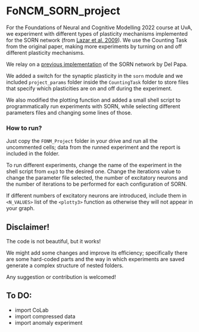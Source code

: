 # FoNCM_SORN_project

For the Foundations of Neural and Cognitive Modelling 2022 course at UvA, we experiment with different types of plasticity mechanisms implemented for the SORN network (from [Lazar et al. 2009](http://journal.frontiersin.org/article/10.3389/neuro.10.023.2009/full)). We use the Counting Task from the original paper, making more experiments by turning on and off different plasticity mechanisms.

We relay on a [previous implementation](https://github.com/delpapa/SORN_V2) of the SORN network by Del Papa.

We added a switch for the synaptic plasticity in the `sorn` module and we included `project_params` folder inside the `CountingTask` folder to store files that specify which plasticities are on and off during the experiment.


We also modified the plotting function and added a small shell script to programmatically run experiments with SORN, while selecting different parameters files and changing some lines of those.

### How to run?

Just copy the `FONM_Project` folder in your drive and run all the uncommented cells; data from the runned experiment and the report is included in the folder. 

To run different experiments, change the name of the experiment in the shell script from `exp3` to the desired one. Change the iterations value to change the parameter file selected, the number of excitatory neurons and the number of iterations to be performed for each configuration of SORN.

If different numbers of excitatory neurons are introduced, include them in `<N_VALUES>` list of the `<plotty3>` function as otherwise they will not appear in your graph.

## Disclaimer!

The code is not beautiful, but it works!
  
We might add some changes and improve its efficiency; specifically there are some hard-coded parts and the way in which experiments are saved generate a complex structure of nested folders.
  
Any suggestion or contribution is welcomed!

## To DO:
* import CoLab
* import compressed data
* import anomaly experiment  
